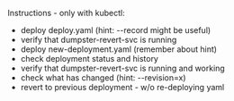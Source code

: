 Instructions - only with kubectl:

- deploy deploy.yaml (hint: --record might be useful)
- verify that dumpster-revert-svc is running
- deploy new-deployment.yaml (remember about hint)
- check deployment status and history
- verify that dumpster-revert-svc is running and working
- check what has changed (hint: --revision=x)
- revert to previous deployment - w/o re-deploying yaml